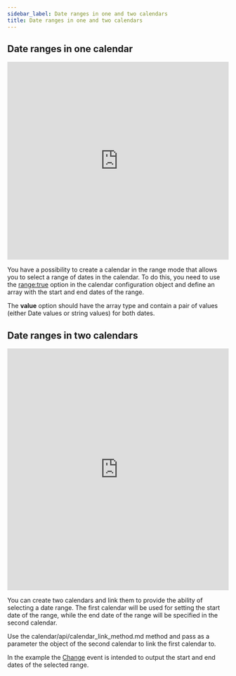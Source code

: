 ```yaml
---
sidebar_label: Date ranges in one and two calendars
title: Date ranges in one and two calendars
---
```


## Date ranges in one calendar 

<iframe src="https://snippet.dhtmlx.com/2mrj53h0?mode=result" frameborder="0" class="snippet_iframe" width="100%" height="450"></iframe>

You have a possibility to create a calendar in the range mode that allows you to select a range of dates in the calendar. To do this, you need to use the [range:true](/calendar/api/calendar_range_config) option in the calendar configuration object and define an array with the start and end dates of the range.

The <strong>value</strong> option should have the array type and contain a pair of values (either Date values or string values) for both dates.

## Date ranges in two calendars

<iframe src="https://snippet.dhtmlx.com/dxo54017?mode=result" frameborder="0" class="snippet_iframe" width="100%" height="550"></iframe>

You can create two calendars and link them to provide the ability of selecting a date range. The first calendar will be used for setting the start date of the range, while the end date of the range will be specified in the
second calendar. 

Use the calendar/api/calendar_link_method.md method and pass as a parameter the object of the second calendar to link the first calendar to.

In the example the [Change](calendar/api/calendar_change_event.md) event is intended to output the start and end dates of the selected range.
